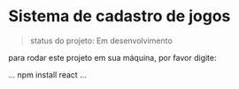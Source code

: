 # Sistema de cadastro de jogos 
  
> status do projeto: Em desenvolvimento

para rodar este projeto em sua máquina, por favor digite:

...
npm install react
...
